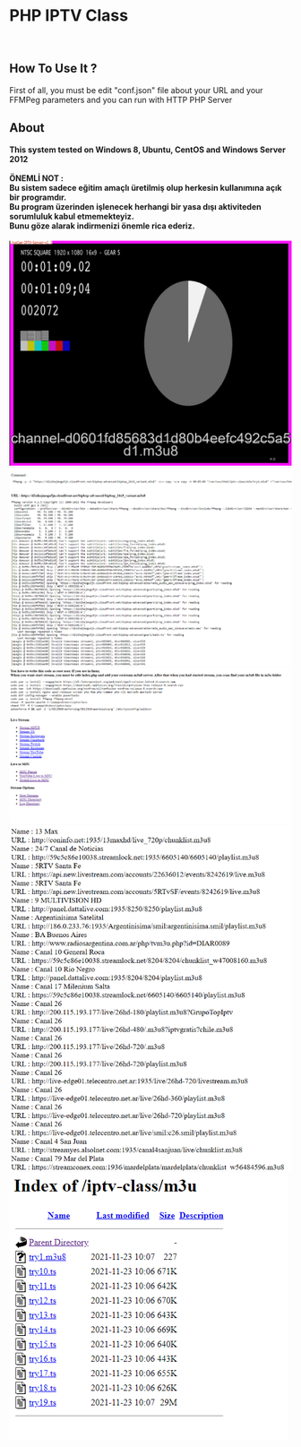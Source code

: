 <h1>PHP IPTV Class</h1>
</br>
<h2>How To Use It ?</h2>
<p>First of all, you must be edit "conf.json" file about your URL and your FFMPeg parameters and you can run with HTTP PHP Server</p>
<h2>About</h2>
<b>This system tested on Windows 8, Ubuntu, CentOS and Windows Server 2012</b>
<br><br>
<b>ÖNEMLİ NOT : <br>Bu sistem sadece eğitim amaçlı üretilmiş olup herkesin kullanımına açık bir programdır.<br>Bu program üzerinden işlenecek herhangi bir yasa dışı aktiviteden sorumluluk kabul etmemekteyiz. <br>Bunu göze alarak indirmenizi önemle rica ederiz.</pre>
<br></br>
<img src="img/iptv.png"></br>
<img src="img/1.png"></br>
<img src="img/2.png"></br>
<img src="img/m3u.png"></br>
<img src="img/3.png"></br>
